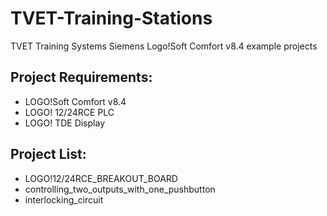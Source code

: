 # TVET-Training-Stations
TVET Training Systems Siemens Logo!Soft Comfort v8.4 example projects

## Project Requirements:
- LOGO!Soft Comfort v8.4
- LOGO! 12/24RCE PLC
- LOGO! TDE Display

## Project List:
- LOGO!12/24RCE_BREAKOUT_BOARD
- controlling_two_outputs_with_one_pushbutton
- interlocking_circuit
